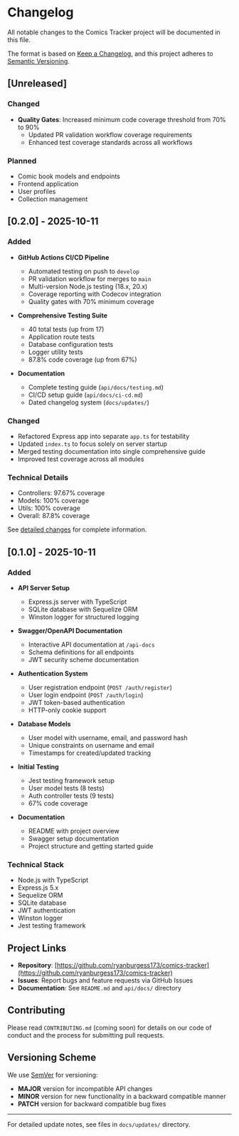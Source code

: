 # Changelog

All notable changes to the Comics Tracker project will be documented in this file.

The format is based on [Keep a Changelog](https://keepachangelog.com/en/1.0.0/),
and this project adheres to [Semantic Versioning](https://semver.org/spec/v2.0.0.html).

## [Unreleased]

### Changed

- **Quality Gates**: Increased minimum code coverage threshold from 70% to 90%
  - Updated PR validation workflow coverage requirements
  - Enhanced test coverage standards across all workflows

### Planned

- Comic book models and endpoints
- Frontend application
- User profiles
- Collection management

## [0.2.0] - 2025-10-11

### Added

- **GitHub Actions CI/CD Pipeline**

  - Automated testing on push to `develop`
  - PR validation workflow for merges to `main`
  - Multi-version Node.js testing (18.x, 20.x)
  - Coverage reporting with Codecov integration
  - Quality gates with 70% minimum coverage

- **Comprehensive Testing Suite**

  - 40 total tests (up from 17)
  - Application route tests
  - Database configuration tests
  - Logger utility tests
  - 87.8% code coverage (up from 67%)

- **Documentation**
  - Complete testing guide (`api/docs/testing.md`)
  - CI/CD setup guide (`api/docs/ci-cd.md`)
  - Dated changelog system (`docs/updates/`)

### Changed

- Refactored Express app into separate `app.ts` for testability
- Updated `index.ts` to focus solely on server startup
- Merged testing documentation into single comprehensive guide
- Improved test coverage across all modules

### Technical Details

- Controllers: 97.67% coverage
- Models: 100% coverage
- Utils: 100% coverage
- Overall: 87.8% coverage

See [detailed changes](docs/updates/2025-10-11-ci-cd-testing-improvements.md) for complete information.

## [0.1.0] - 2025-10-11

### Added

- **API Server Setup**

  - Express.js server with TypeScript
  - SQLite database with Sequelize ORM
  - Winston logger for structured logging

- **Swagger/OpenAPI Documentation**

  - Interactive API documentation at `/api-docs`
  - Schema definitions for all endpoints
  - JWT security scheme documentation

- **Authentication System**

  - User registration endpoint (`POST /auth/register`)
  - User login endpoint (`POST /auth/login`)
  - JWT token-based authentication
  - HTTP-only cookie support

- **Database Models**

  - User model with username, email, and password hash
  - Unique constraints on username and email
  - Timestamps for created/updated tracking

- **Initial Testing**

  - Jest testing framework setup
  - User model tests (8 tests)
  - Auth controller tests (9 tests)
  - 67% code coverage

- **Documentation**
  - README with project overview
  - Swagger setup documentation
  - Project structure and getting started guide

### Technical Stack

- Node.js with TypeScript
- Express.js 5.x
- Sequelize ORM
- SQLite database
- JWT authentication
- Winston logger
- Jest testing framework

## Project Links

- **Repository**: [https://github.com/ryanburgess173/comics-tracker](https://github.com/ryanburgess173/comics-tracker)
- **Issues**: Report bugs and feature requests via GitHub Issues
- **Documentation**: See `README.md` and `api/docs/` directory

## Contributing

Please read `CONTRIBUTING.md` (coming soon) for details on our code of conduct and the process for submitting pull requests.

## Versioning Scheme

We use [SemVer](http://semver.org/) for versioning:

- **MAJOR** version for incompatible API changes
- **MINOR** version for new functionality in a backward compatible manner
- **PATCH** version for backward compatible bug fixes

---

For detailed update notes, see files in `docs/updates/` directory.
